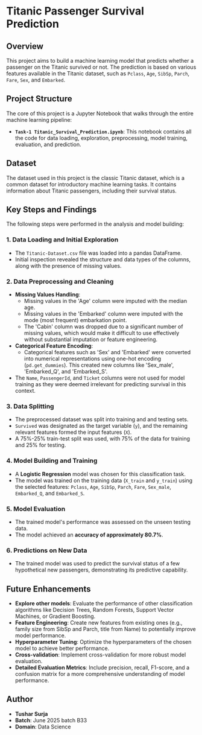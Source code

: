 # Titanic Passenger Survival Prediction

## Overview

This project aims to build a machine learning model that predicts whether a passenger on the Titanic survived or not. The prediction is based on various features available in the Titanic dataset, such as `Pclass`, `Age`, `SibSp`, `Parch`, `Fare`, `Sex`, and `Embarked`.

## Project Structure

The core of this project is a Jupyter Notebook that walks through the entire machine learning pipeline:

* **`Task-1 Titanic_Survival_Prediction.ipynb`**: This notebook contains all the code for data loading, exploration, preprocessing, model training, evaluation, and prediction.

## Dataset

The dataset used in this project is the classic Titanic dataset, which is a common dataset for introductory machine learning tasks. It contains information about Titanic passengers, including their survival status.

## Key Steps and Findings

The following steps were performed in the analysis and model building:

### 1. Data Loading and Initial Exploration
* The `Titanic-Dataset.csv` file was loaded into a pandas DataFrame.
* Initial inspection revealed the structure and data types of the columns, along with the presence of missing values.

### 2. Data Preprocessing and Cleaning
* **Missing Values Handling**:
    * Missing values in the 'Age' column were imputed with the median age.
    * Missing values in the 'Embarked' column were imputed with the mode (most frequent) embarkation point.
    * The 'Cabin' column was dropped due to a significant number of missing values, which would make it difficult to use effectively without substantial imputation or feature engineering.
* **Categorical Feature Encoding**:
    * Categorical features such as 'Sex' and 'Embarked' were converted into numerical representations using one-hot encoding (`pd.get_dummies`). This created new columns like 'Sex_male', 'Embarked_Q', and 'Embarked_S'.
* The `Name`, `PassengerId`, and `Ticket` columns were not used for model training as they were deemed irrelevant for predicting survival in this context.

### 3. Data Splitting
* The preprocessed dataset was split into training and and testing sets.
* `Survived` was designated as the target variable (`y`), and the remaining relevant features formed the input features (`X`).
* A 75%-25% train-test split was used, with 75% of the data for training and 25% for testing.

### 4. Model Building and Training
* A **Logistic Regression** model was chosen for this classification task.
* The model was trained on the training data (`X_train` and `y_train`) using the selected features: `Pclass`, `Age`, `SibSp`, `Parch`, `Fare`, `Sex_male`, `Embarked_Q`, and `Embarked_S`.

### 5. Model Evaluation
* The trained model's performance was assessed on the unseen testing data.
* The model achieved an **accuracy of approximately 80.7%**.

### 6. Predictions on New Data
* The trained model was used to predict the survival status of a few hypothetical new passengers, demonstrating its predictive capability.


## Future Enhancements

* **Explore other models**: Evaluate the performance of other classification algorithms like Decision Trees, Random Forests, Support Vector Machines, or Gradient Boosting.
* **Feature Engineering**: Create new features from existing ones (e.g., family size from SibSp and Parch, title from Name) to potentially improve model performance.
* **Hyperparameter Tuning**: Optimize the hyperparameters of the chosen model to achieve better performance.
* **Cross-validation**: Implement cross-validation for more robust model evaluation.
* **Detailed Evaluation Metrics**: Include precision, recall, F1-score, and a confusion matrix for a more comprehensive understanding of model performance.

## Author

* **Tushar Surja**
* **Batch**: June 2025 batch B33
* **Domain**: Data Science
